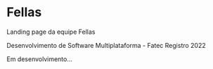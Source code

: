 # Fellas
 Landing page da equipe Fellas  
 
 Desenvolvimento de Software Multiplataforma - Fatec Registro 2022
 
 Em desenvolvimento...

